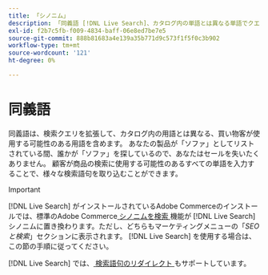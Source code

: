 ```yaml
---
title: 「シノニム」
description: 「同義語 [!DNL Live Search]、カタログ内の単語とは異なる単語でクエリを展開します。」
exl-id: f2b7c5fb-f009-4834-baff-06e8ed7be7e5
source-git-commit: 888b81683a4e139a35b771d9c573f1f5f0c3b902
workflow-type: tm+mt
source-wordcount: '121'
ht-degree: 0%

---
```


# 同義語

同義語は、検索クエリを拡張して、カタログ内の用語とは異なる、買い物客が使用する可能性のある用語を含めます。 あなたの製品が「ソファ」としてリストされている間、誰かが「ソファ」を探しているので、あなたはセールを失いたくありません。 顧客が商品の検索に使用する可能性のあるすべての単語を入力することで、様々な検索語句を取り込むことができます。

>[!IMPORTANT]
>
>[!DNL Live Search] がインストールされているAdobe Commerceのインストールでは、標準のAdobe Commerce[ シノニムを検索 ](https://experienceleague.adobe.com/docs/commerce-admin/catalog/catalog/search/search-terms.html#search-synonyms) 機能が [!DNL Live Search] シノニムに置き換わります。ただし、どちらもマーケティングメニューの「*SEO と検索*」セクションに表示されます。 [!DNL Live Search] を使用する場合は、この節の手順に従ってください。

[!DNL Live Search] では、[ 検索語句のリダイレクト ](https://experienceleague.adobe.com/docs/commerce-admin/catalog/catalog/search/search-terms.html) もサポートしています。
